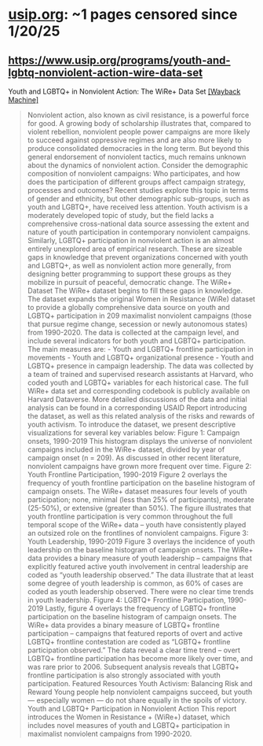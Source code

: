 



# [usip.org](usip.org): ~1 pages censored since 1/20/25

## https://www.usip.org/programs/youth-and-lgbtq-nonviolent-action-wire-data-set


Youth and LGBTQ+ in Nonviolent Action: The WiRe+ Data Set [[Wayback Machine]](https://web.archive.org/web/20240000000000*/https://www.usip.org/programs/youth-and-lgbtq-nonviolent-action-wire-data-set)

> Nonviolent action, also known as civil resistance, is a powerful force for good. A growing body of scholarship illustrates that, compared to violent rebellion, nonviolent people power campaigns are more likely to succeed against oppressive regimes and are also more likely to produce consolidated democracies in the long term. But beyond this general endorsement of nonviolent tactics, much remains unknown about the dynamics of nonviolent action. Consider the demographic composition of nonviolent campaigns: Who participates, and how does the participation of different groups affect campaign strategy, processes and outcomes? Recent studies explore this topic in terms of gender and ethnicity, but other demographic sub-groups, such as youth and LGBTQ+, have received less attention. Youth activism is a moderately developed topic of study, but the field lacks a comprehensive cross-national data source assessing the extent and nature of youth participation in contemporary nonviolent campaigns. Similarly, LGBTQ+ participation in nonviolent action is an almost entirely unexplored area of empirical research. These are sizeable gaps in knowledge that prevent organizations concerned with youth and LGBTQ+, as well as nonviolent action more generally, from designing better programming to support these groups as they mobilize in pursuit of peaceful, democratic change. The WiRe+ Dataset The WiRe+ dataset begins to fill these gaps in knowledge. The dataset expands the original Women in Resistance (WiRe) dataset to provide a globally comprehensive data source on youth and LGBTQ+ participation in 209 maximalist nonviolent campaigns (those that pursue regime change, secession or newly autonomous states) from 1990-2020. The data is collected at the campaign level, and include several indicators for both youth and LGBTQ+ participation. The main measures are: - Youth and LGBTQ+ frontline participation in movements - Youth and LGBTQ+ organizational presence - Youth and LGBTQ+ presence in campaign leadership. The data was collected by a team of trained and supervised research assistants at Harvard, who coded youth and LGBTQ+ variables for each historical case. The full WiRe+ data set and corresponding codebook is publicly available on Harvard Dataverse. More detailed discussions of the data and initial analysis can be found in a corresponding USAID Report introducing the dataset, as well as this related analysis of the risks and rewards of youth activism. To introduce the dataset, we present descriptive visualizations for several key variables below: Figure 1: Campaign onsets, 1990-2019 This histogram displays the universe of nonviolent campaigns included in the WiRe+ dataset, divided by year of campaign onset (n = 209). As discussed in other recent literature, nonviolent campaigns have grown more frequent over time. Figure 2: Youth Frontline Participation, 1990-2019 Figure 2 overlays the frequency of youth frontline participation on the baseline histogram of campaign onsets. The WiRe+ dataset measures four levels of youth participation; none, minimal (less than 25% of participants), moderate (25-50%), or extensive (greater than 50%). The figure illustrates that youth frontline participation is very common throughout the full temporal scope of the WiRe+ data – youth have consistently played an outsized role on the frontlines of nonviolent campaigns. Figure 3: Youth Leadership, 1990-2019 Figure 3 overlays the incidence of youth leadership on the baseline histogram of campaign onsets. The WiRe+ data provides a binary measure of youth leadership – campaigns that explicitly featured active youth involvement in central leadership are coded as “youth leadership observed.” The data illustrate that at least some degree of youth leadership is common, as 60% of cases are coded as youth leadership observed. There were no clear time trends in youth leadership. Figure 4: LGBTQ+ Frontline Participation, 1990-2019 Lastly, figure 4 overlays the frequency of LGBTQ+ frontline participation on the baseline histogram of campaign onsets. The WiRe+ data provides a binary measure of LGBTQ+ frontline participation – campaigns that featured reports of overt and active LGBTQ+ frontline contestation are coded as “LGBTQ+ frontline participation observed.” The data reveal a clear time trend – overt LGBTQ+ frontline participation has become more likely over time, and was rare prior to 2006. Subsequent analysis reveals that LGBTQ+ frontline participation is also strongly associated with youth participation. Featured Resources Youth Activism: Balancing Risk and Reward Young people help nonviolent campaigns succeed, but youth — especially women — do not share equally in the spoils of victory. Youth and LGBTQ+ Participation in Nonviolent Action This report introduces the Women in Resistance + (WiRe+) dataset, which includes novel measures of youth and LGBTQ+ participation in maximalist nonviolent campaigns from 1990-2020.